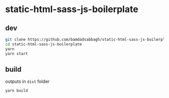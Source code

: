 # static-html-sass-js-boilerplate

## dev

```bash
git clone https://github.com/bamdadsabbagh/static-html-sass-js-boilerplate
cd static-html-sass-js-boilerplate
yarn
yarn start
```

## build

outputs in `dist` folder

```bash
yarn build
```
